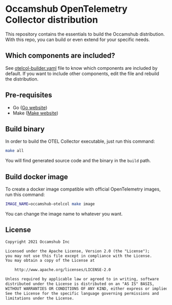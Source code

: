 # Occamshub OpenTelemetry Collector distribution

This repository contains the essentials to build the Occamshub distribution. With
this repo, you can build or even extend for your specific needs.

## Which components are included?

See [otelcol-builder.yaml](otelcol-builder.yaml) file to know which components are
included by default. If you want to include other components, edit the file and rebuild
the distribution.

## Pre-requisites

 * Go ([Go website](https://go.dev))
 * Make ([Make website](https://www.gnu.org/software/make/))

## Build binary

In order to build the OTEL Collector executable, just run this command:

```bash
make all
```

You will find generated source code and the binary in the `build` path.

## Build docker image

To create a docker image compatible with official OpenTelemetry images,
run this command:

```bash
IMAGE_NAME=occamshub-otelcol make image
```

You can change the image name to whatever you want.

## License

```txt
Copyright 2021 Occamshub Inc

Licensed under the Apache License, Version 2.0 (the "License");
you may not use this file except in compliance with the License.
You may obtain a copy of the License at

    http://www.apache.org/licenses/LICENSE-2.0

Unless required by applicable law or agreed to in writing, software
distributed under the License is distributed on an "AS IS" BASIS,
WITHOUT WARRANTIES OR CONDITIONS OF ANY KIND, either express or implied.
See the License for the specific language governing permissions and
limitations under the License.
```